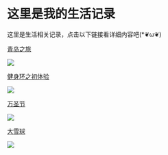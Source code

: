 # 这里是我的生活记录


这里是生活相关记录，点击以下链接看详细内容吧(*❦ω❦)

<LastPost :random="true" prefix="/life" :number="10"/>

[青岛之旅](/life/tsingtao.html)

![](https://2.z.wiki/images/20211117/b5a2c24586c04159a9ba0468d8ac2917.png?x-oss-process=style/z.wiki)

[健身环之初体验](/life/switchfitness.html)

![](https://3.z.wiki/images/20211117/6ac15f3a27dc42039f5567b10fa151a3.png?x-oss-process=style/z.wiki)


[万圣节](/life/halloween.html)

![](https://4.z.wiki/images/20211117/4e601049387d4a9fbdbfb1b8f4e67a71.png?x-oss-process=style/z.wiki)


[大雪球](/life/snow.html)

![](https://1.z.wiki/images/20211117/2ab4074a25094e999adab9dcbde2e502.png?x-oss-process=style/z.wiki)

